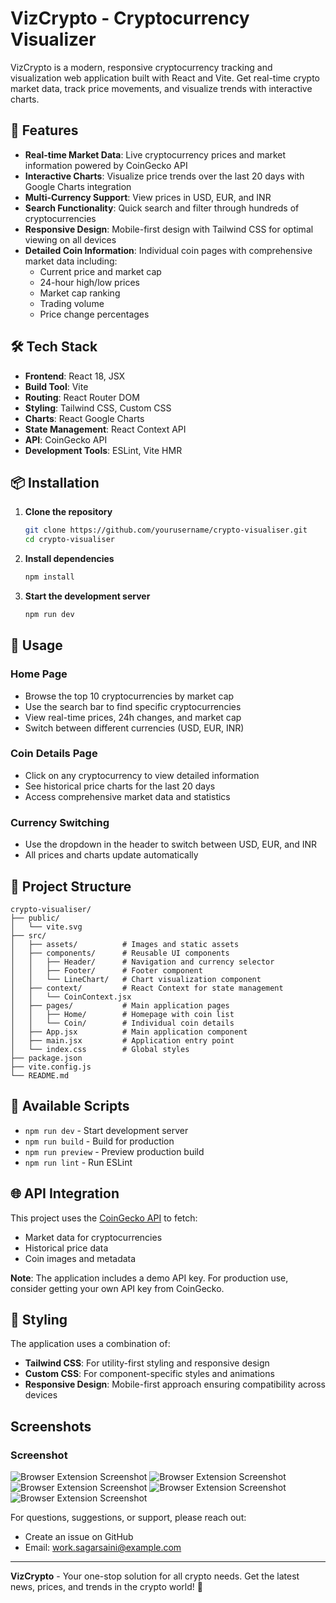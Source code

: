 # VizCrypto - Cryptocurrency Visualizer


VizCrypto is a modern, responsive cryptocurrency tracking and visualization web application built with React and Vite. Get real-time crypto market data, track price movements, and visualize trends with interactive charts.

## 🚀 Features

- **Real-time Market Data**: Live cryptocurrency prices and market information powered by CoinGecko API
- **Interactive Charts**: Visualize price trends over the last 20 days with Google Charts integration
- **Multi-Currency Support**: View prices in USD, EUR, and INR
- **Search Functionality**: Quick search and filter through hundreds of cryptocurrencies
- **Responsive Design**: Mobile-first design with Tailwind CSS for optimal viewing on all devices
- **Detailed Coin Information**: Individual coin pages with comprehensive market data including:
  - Current price and market cap
  - 24-hour high/low prices
  - Market cap ranking
  - Trading volume
  - Price change percentages

## 🛠️ Tech Stack

- **Frontend**: React 18, JSX
- **Build Tool**: Vite
- **Routing**: React Router DOM
- **Styling**: Tailwind CSS, Custom CSS
- **Charts**: React Google Charts
- **State Management**: React Context API
- **API**: CoinGecko API
- **Development Tools**: ESLint, Vite HMR

## 📦 Installation

1. **Clone the repository**

   ```bash
   git clone https://github.com/yourusername/crypto-visualiser.git
   cd crypto-visualiser
   ```

2. **Install dependencies**

   ```bash
   npm install
   ```

3. **Start the development server**

   ```bash
   npm run dev
   ```

## 🎯 Usage

### Home Page

- Browse the top 10 cryptocurrencies by market cap
- Use the search bar to find specific cryptocurrencies
- View real-time prices, 24h changes, and market cap
- Switch between different currencies (USD, EUR, INR)

### Coin Details Page

- Click on any cryptocurrency to view detailed information
- See historical price charts for the last 20 days
- Access comprehensive market data and statistics

### Currency Switching

- Use the dropdown in the header to switch between USD, EUR, and INR
- All prices and charts update automatically

## 📁 Project Structure

```
crypto-visualiser/
├── public/
│   └── vite.svg
├── src/
│   ├── assets/          # Images and static assets
│   ├── components/      # Reusable UI components
│   │   ├── Header/      # Navigation and currency selector
│   │   ├── Footer/      # Footer component
│   │   └── LineChart/   # Chart visualization component
│   ├── context/         # React Context for state management
│   │   └── CoinContext.jsx
│   ├── pages/           # Main application pages
│   │   ├── Home/        # Homepage with coin list
│   │   └── Coin/        # Individual coin details
│   ├── App.jsx          # Main application component
│   ├── main.jsx         # Application entry point
│   └── index.css        # Global styles
├── package.json
├── vite.config.js
└── README.md
```

## 🔧 Available Scripts

- `npm run dev` - Start development server
- `npm run build` - Build for production
- `npm run preview` - Preview production build
- `npm run lint` - Run ESLint

## 🌐 API Integration

This project uses the [CoinGecko API](https://www.coingecko.com/en/api) to fetch:

- Market data for cryptocurrencies
- Historical price data
- Coin images and metadata

**Note**: The application includes a demo API key. For production use, consider getting your own API key from CoinGecko.

## 🎨 Styling

The application uses a combination of:

- **Tailwind CSS**: For utility-first styling and responsive design
- **Custom CSS**: For component-specific styles and animations
- **Responsive Design**: Mobile-first approach ensuring compatibility across devices

## Screenshots
### Screenshot
![Browser Extension Screenshot](src/assets/s1.png)
![Browser Extension Screenshot](/src/assets/s3.png)
![Browser Extension Screenshot](src/assets/s2.png)
![Browser Extension Screenshot](/src/assets/s4.png)
![Browser Extension Screenshot](/src/assets/s5.png)

For questions, suggestions, or support, please reach out:

- Create an issue on GitHub
- Email: work.sagarsaini@example.com

---

**VizCrypto** - Your one-stop solution for all crypto needs. Get the latest news, prices, and trends in the crypto world! 🚀
